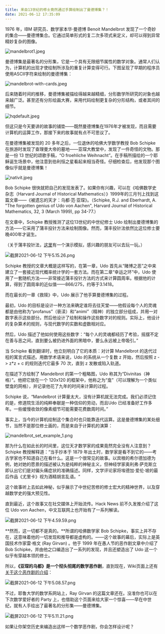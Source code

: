 ```yaml
---
title: 来自13世纪的修士竟然通过手算绘制出了曼德博集？！
date: 2021-06-12 17:35:09
---
```



1976 年，IBM 研究员、数学家本华·曼德博 Benoit Mandelbrot 发现了一个奇妙的集合——曼德博集合。它通过简单形式的复二次多项式来定义，却可以得到异常精妙复杂的图像。

![mandelbrot1.jpeg](https://ssimg.frontenduse.top/article/2021/06/12/55808a6526a0ddde00c14eef66258a28.jpeg)

曼德博集是最著名的分形集，它是一个具有无限细节属性的数学对象。通常人们认为，计算机的出现才使绘制所涉及的重复计算变得可行。下图呈现了早期的程序员使用ASCII字符来绘制的曼德博集：

![mandelbrot-with-cards.jpeg](https://ssimg.frontenduse.top/article/2021/06/12/db1baeb063ea763bd84c5bd4bca05004.jpeg)

后来随着时间的推移，曼德博集被描绘得越来越精细，分形数学所研究的对象也越来越广泛。甚至还有分形绘画大赛，来用代码绘制更复杂的分形结构，或者其间的细节。

![hqdefault.jpeg](https://ssimg.frontenduse.top/article/2021/06/12/0e19948e783970234bdcd00d858b0855.jpeg)

但这只是今天要讲的故事的铺垫——既然曼德博集在1976年才被发现，而且需要计算机的运算工作，那接下来的故事就有点不可思议了。

在曼德博集被发现的 20 多年之后，一位退休的哈佛大学数学教授 Bob Schipke 在旅游时发现了查理曼大帝的墓地——亚琛大教堂中，发现了一件奇怪的文物。那是一份 13 世纪的颂歌手稿，“O froehliche Weihnacht”。在手稿所描绘的一个耶稣诞生场景中，他注意到伯利恒之星看起来相当奇怪。仔细检查后，他发现那个图像似乎就是曼德博集！

![nativit.jpeg](https://ssimg.frontenduse.top/article/2021/06/12/ea864450bc2ab783f47c1a854a7cc05b.jpeg)

Bob Schipke 很快就把自己的发现发表了。如果你有兴趣，可以在《哈佛数学史杂志（Harvard Journal of Historical Mathematics）》1999年的三月刊上找到这篇文章——《被遗忘的天才：乌都·范·亚琛》。（Schipke, R.J. and Eberhardt, A. "The forgotten genius of Udo von Aachen", Harvard Journal of Historical Mathematics, 32, 3 (March 1999), pp 34-77.）

在文章中，Schipke 教授推测了这位13世纪的中世纪修士 Udo 绘制出曼德博集的方法——它采用了蒲丰投针方法来绘制图像。然而，蒲丰投针法依然比这位修士要晚400年才诞生。

（关于蒲丰投针法，[这里](https://www.geogebra.org/m/CYWaPvbd/)有一个演示模拟，感兴趣的朋友可以去玩一玩。）


![截屏2021-06-12 下午5.15.26.png](https://ssimg.frontenduse.top/article/2021/06/12/63af2971736fcd982c6ee05f2997c353.png)


Schipke 教授的文章大概是这样写的，在第一章，Udo 首先从“赌博之恶”之中来建立了一套接近现代概率统计学的一套方法。而在第二章“幸运之环”中，Udo 使用了一套随机方法——非常接近蒲丰投针方法的方式来计算圆周率。根据他的计算，得到了圆周率的近似值——866/275，约等于3.1418。

而在最长的一章《救赎》中，Udo 展示了他手算曼德博集的过程。

最初，Udo 的目标是设计一种方法来确定谁将去往天堂——他假设每个人的灵魂都是由他称为“profanus”（亵渎）和“animi”（精神）的独立部分组成，并用一对数字表示这些部分。然后他设计了绘制和操作这些数字对的规则。实际上，他设计的复杂算术的规则，与现代数学的实数和虚数相对应。

然后，Udo 描述了他如何使用这些数字：“每个人的灵魂都经历了考验，摇摆不定在善与恶之间，直到要么被扔进外面的黑暗中，要么永远被上帝吸引。”

当 Schipke 看到翻译时，他立刻明白了它的本质：对计算 Mandelbrot 的迭代过程的寓言式描述。用数学术语来说，Udo 的系统从一个复数 z 开始，然后按照 z -> z*z + c 的规则迭代它最多 70 次，直到 z 发散或陷入轨道。

在描述下方绘制了 Mandelbrot 的第一个粗略图，Udo 称其为“Divinitas（神格）”。他把它放在一个 120x120 的框架中，他称之为“龛”（可以理解为一个类似壁龛的网格），并记录他花了九年的时间来计算的过程。

Schipke 说，“Mandelbrot 计算量太大，没有计算机就无法完成。我们必须记住的是，修道院生活的纯粹奉献是一种信仰的劳动，而且Udo 已经准备好工作多年。一些缓慢收敛的像素细节可能需要花费数周时间。”

事实上，当今的计算机绘制这个集合时也只能靠迭代运算。这是曼德博集的某处细节，当然不是那位修士画的，而是来自于计算机的演算：


![mandelbrot_set_example_1.png](https://ssimg.frontenduse.top/article/2021/06/12/1eba9b5f2236d272ed12c177107f5655.png)


那为什么在如此长的时间里，这位天才数学家的成果竟然完全没有人注意到？Schipke 教授解释道：“当手抄本于 1879 年出土时，数学家是看不到它的——考古学家也不知道自己在看什么。这是一个很常见的故事。以宾根的希尔德加德为例，她对她的愿景的描述被认为是纯粹的神秘主义，但神经学家奥利弗·萨克斯立即认出它们是对偏头痛症状的准确描述。同样，文学评论家将埃德加·爱伦·坡的最后作品《尤里卡》视为酒精胡言乱语。“

这个故事听上去如此神秘，似乎展示了中世纪苦修的修士宏大的精神世界，以及穿越数学史的强大预见性。

直到最近，这个故事又在社交媒体上开始流传。Hack News 前不久发推介绍了这位 Udo von Aachen，中文互联网上也开始有了一系列解读。


![截屏2021-06-12 下午4.59.59.png](https://ssimg.frontenduse.top/article/2021/06/12/30a905378fdc23618d2e9c4b6fd3f5fb.png)

**然而，这一切都不是真的。**所谓的哈佛数学家 Bob Schipke，事实上并不存在，这意味着他的一切发现和推导都是虚构的。——这个故事的幕后，实际上是英国技术作家雷·格文 (Ray Girvan) 。他于 1999 年在愚人节的恶作剧文章中介绍了  Bob Schipke，并由他之口编造出了一系列的发现，并且还塑造出了 Udo 这一个似乎有穿越本领的修士。

所以，**《亚琛的乌都》是一个彻头彻尾的数学恶作剧**，直到现在，Wiki页面上还有[关于这个恶作剧的介绍](https://en.wikipedia.org/wiki/Udo_of_Aachen)：


![截屏2021-06-12 下午5.08.57.png](https://ssimg.frontenduse.top/article/2021/06/12/793209607ff0b5bc0c610b2d8d364568.png)

不过，耶鲁大学的数学系网站上，Ray Girvan 的这篇文章还在。没准你也可以在下次数学爱好者的 Party 上，也借助这个页面来给大家一个惊喜——早在中世纪，就有人手绘出了最著名的分形集——曼德博集。


![截屏2021-06-12 下午5.11.21.png](https://ssimg.frontenduse.top/article/2021/06/12/f626702d2f473b2da4c8844cd48af730.png)

如果让你架空历史来编造出这样一个数学恶作剧，你会怎样设计呢？


